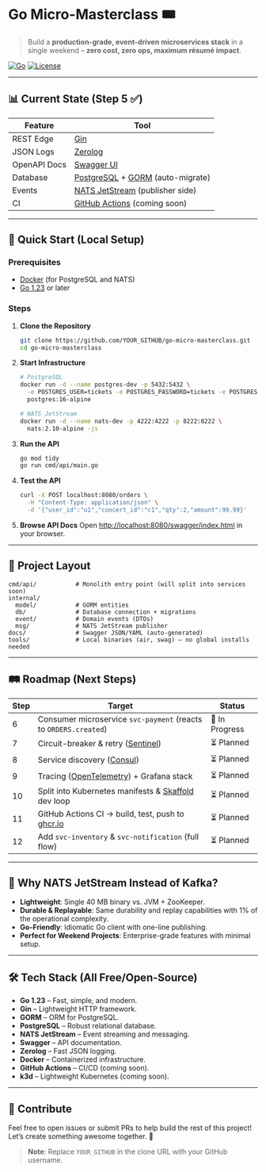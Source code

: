 # Go Micro-Masterclass 🎟️

> Build a **production-grade, event-driven microservices stack** in a single weekend – **zero cost, zero ops, maximum résumé impact**.  

[![Go](https://img.shields.io/badge/Go-1.23-00ADD8?style=flat&logo=go)](https://golang.org/) 
[![License](https://img.shields.io/badge/License-MIT-green.svg)](https://opensource.org/licenses/MIT)

---

## 📊 Current State (Step 5 ✅)

| Feature             | Tool                       |
|---------------------|----------------------------|
| REST Edge           | [Gin](https://github.com/gin-gonic/gin) |
| JSON Logs           | [Zerolog](https://github.com/rs/zerolog) |
| OpenAPI Docs        | [Swagger UI](https://swagger.io/tools/swagger-ui/) |
| Database            | [PostgreSQL](https://www.postgresql.org/) + [GORM](https://gorm.io/) (auto-migrate) |
| Events              | [NATS JetStream](https://nats.io/) (publisher side) |
| CI                  | [GitHub Actions](https://github.com/features/actions) (coming soon) |

---

## 🚀 Quick Start (Local Setup)

### Prerequisites
- [Docker](https://www.docker.com/) (for PostgreSQL and NATS)
- [Go 1.23](https://golang.org/dl/) or later

### Steps
1. **Clone the Repository**
   ```bash
   git clone https://github.com/YOUR_GITHUB/go-micro-masterclass.git
   cd go-micro-masterclass
   ```

2. **Start Infrastructure**
   ```bash
   # PostgreSQL
   docker run -d --name postgres-dev -p 5432:5432 \
     -e POSTGRES_USER=tickets -e POSTGRES_PASSWORD=tickets -e POSTGRES_DB=ticketsdb \
     postgres:16-alpine

   # NATS JetStream
   docker run -d --name nats-dev -p 4222:4222 -p 8222:8222 \
     nats:2.10-alpine -js
   ```

3. **Run the API**
   ```bash
   go mod tidy
   go run cmd/api/main.go
   ```

4. **Test the API**
   ```bash
   curl -X POST localhost:8080/orders \
     -H "Content-Type: application/json" \
     -d '{"user_id":"u1","concert_id":"c1","qty":2,"amount":99.99}'
   ```

5. **Browse API Docs**
   Open [http://localhost:8080/swagger/index.html](http://localhost:8080/swagger/index.html) in your browser.

---

## 📂 Project Layout

```
cmd/api/           # Monolith entry point (will split into services soon)
internal/
  model/           # GORM entities
  db/              # Database connection + migrations
  event/           # Domain events (DTOs)
  msg/             # NATS JetStream publisher
docs/              # Swagger JSON/YAML (auto-generated)
tools/             # Local binaries (air, swag) – no global installs needed
```

---

## 🛤️ Roadmap (Next Steps)

| Step | Target                                      | Status |
|------|---------------------------------------------|--------|
| 6    | Consumer microservice `svc-payment` (reacts to `ORDERS.created`) | 🚧 In Progress |
| 7    | Circuit-breaker & retry ([Sentinel](https://github.com/alibaba/Sentinel)) | ⏳ Planned |
| 8    | Service discovery ([Consul](https://www.consul.io/)) | ⏳ Planned |
| 9    | Tracing ([OpenTelemetry](https://opentelemetry.io/)) + Grafana stack | ⏳ Planned |
| 10   | Split into Kubernetes manifests & [Skaffold](https://skaffold.dev/) dev loop | ⏳ Planned |
| 11   | GitHub Actions CI → build, test, push to [ghcr.io](https://ghcr.io) | ⏳ Planned |
| 12   | Add `svc-inventory` & `svc-notification` (full flow) | ⏳ Planned |

---

## 🤔 Why NATS JetStream Instead of Kafka?

- **Lightweight**: Single 40 MB binary vs. JVM + ZooKeeper.
- **Durable & Replayable**: Same durability and replay capabilities with 1% of the operational complexity.
- **Go-Friendly**: Idiomatic Go client with one-line publishing.
- **Perfect for Weekend Projects**: Enterprise-grade features with minimal setup.

---

## 🛠️ Tech Stack (All Free/Open-Source)

- **Go 1.23** – Fast, simple, and modern.
- **Gin** – Lightweight HTTP framework.
- **GORM** – ORM for PostgreSQL.
- **PostgreSQL** – Robust relational database.
- **NATS JetStream** – Event streaming and messaging.
- **Swagger** – API documentation.
- **Zerolog** – Fast JSON logging.
- **Docker** – Containerized infrastructure.
- **GitHub Actions** – CI/CD (coming soon).
- **k3d** – Lightweight Kubernetes (coming soon).

---

## 🙌 Contribute

Feel free to open issues or submit PRs to help build the rest of this project! Let’s create something awesome together. 🚀

> **Note**: Replace `YOUR_GITHUB` in the clone URL with your GitHub username.
